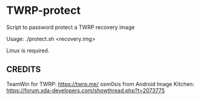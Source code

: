 # TWRP-protect
Script to password protect a TWRP recovery image

Usage:  ./protect.sh <recovery.img>

Linux is required.

## CREDITS

TeamWin for TWRP: https://twrp.me/
osm0sis from Android Image Kitchen: https://forum.xda-developers.com/showthread.php?t=2073775
